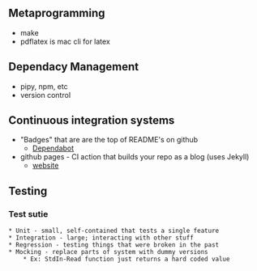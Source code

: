 ## Metaprogramming

* make
* pdflatex is mac cli for latex

## Dependacy Management

* pipy, npm, etc
* version control

## Continuous integration systems

* "Badges" that are are the top of README's on github 
	* [Dependabot](https://dependabot.com/)
* github pages - CI action that builds your repo as a blog (uses Jekyll)
	* [website](https://pages.github.com/)

## Testing

### Test sutie
	* Unit - small, self-contained that tests a single feature
	* Integration - large; interacting with other stuff
	* Regression - testing things that were broken in the past
	* Mocking - replace parts of system with dummy versions
		* Ex: StdIn-Read function just returns a hard coded value


